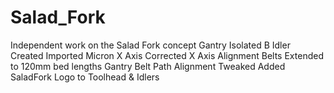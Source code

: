 # Salad_Fork
Independent work on the Salad Fork concept
Gantry Isolated
B Idler Created
Imported Micron X Axis
Corrected X Axis Alignment
Belts Extended to 120mm bed lengths
Gantry Belt Path Alignment Tweaked
Added SaladFork Logo to Toolhead & Idlers
